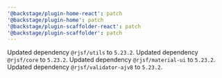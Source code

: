 ```yaml
---
'@backstage/plugin-home-react': patch
'@backstage/plugin-home': patch
'@backstage/plugin-scaffolder-react': patch
'@backstage/plugin-scaffolder': patch
---
```


Updated dependency `@rjsf/utils` to `5.23.2`.
Updated dependency `@rjsf/core` to `5.23.2`.
Updated dependency `@rjsf/material-ui` to `5.23.2`.
Updated dependency `@rjsf/validator-ajv8` to `5.23.2`.
